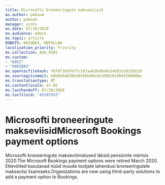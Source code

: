 ```yaml
---
title: Microsofti broneeringute makseviisid
ms.author: pebaum
author: pebaum
manager: scotv
ms.date: 07/20/2020
ms.audience: Admin
ms.topic: article
ROBOTS: NOINDEX, NOFOLLOW
localization_priority: Priority
ms.collection: Adm_O365
ms.custom:
- "6052"
- "9002883"
ms.openlocfilehash: f6f8f36976ffc187aa62bd6e8a34d92e28320220
ms.sourcegitcommit: b0b050a83db28566b68e3ec09810c6b94280008e
ms.translationtype: MT
ms.contentlocale: et-EE
ms.lasthandoff: 07/20/2020
ms.locfileid: "45197932"
---
```

# <a name="microsoft-bookings-payment-options"></a><span data-ttu-id="9b24a-102">Microsofti broneeringute makseviisid</span><span class="sxs-lookup"><span data-stu-id="9b24a-102">Microsoft Bookings payment options</span></span>

<span data-ttu-id="9b24a-103">Microsofti broneeringute maksevõimalused läksid pensionile märtsis 2020.</span><span class="sxs-lookup"><span data-stu-id="9b24a-103">The Microsoft Bookings payment options were retired March 2020.</span></span> <span data-ttu-id="9b24a-104">Ettevõtted kasutavad nüüd muude tootjate lahendusi broneeringutele makseviisi lisamiseks.</span><span class="sxs-lookup"><span data-stu-id="9b24a-104">Organizations are now using third-party solutions to add a payment option to Bookings.</span></span>